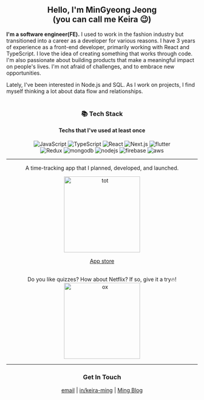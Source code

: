 <div align="center">
<h2> Hello, I'm MinGyeong Jeong <br/> 
(you can call me Keira 😉)
</h2>
</div>


**I'm a software engineer(FE).**
I used to work in the fashion industry but transitioned into a career as a developer for various reasons. I have 3 years of experience as a front-end developer, primarily working with React and TypeScript. I love the idea of creating something that works through code. I'm also passionate about building products that make a meaningful impact on people's lives. I'm not afraid of challenges, and to embrace new opportunities.<br/>
  
Lately, I've been interested in Node.js and SQL. As I work on projects, I find myself thinking a lot about data flow and relationships. 
<br/>
<br/>

<div align="center">
  
### 📚 Tech Stack 
#### Techs that I've used at least once

<img alt="JavaScript" src ="https://img.shields.io/badge/-JavaScript-f7df1e.svg?&style=for-the-badge&logo=Javascript&logoColor=white"/>
<img alt="TypeScript" src ="https://img.shields.io/badge/-TypeScript-3178C6.svg?&style=for-the-badge&logo=Typescript&logoColor=white"/>
<img alt="React" src ="https://img.shields.io/badge/-React-61DAFB?logo=react&logoColor=white&style=for-the-badge"/>
<img alt="Next.js" src ="https://img.shields.io/badge/-Next.js-000000?logo=next.js&logoColor=white&style=for-the-badge"/>
<img alt="flutter" src ="https://img.shields.io/badge/-flutter-02569B?logo=flutter&logoColor=white&style=for-the-badge"/>
</div>
<div align="center">
<img alt="Redux" src ="https://img.shields.io/badge/-Redux-764abc?logo=redux&logoColor=white&style=for-the-badge"/>
<img alt="mongodb" src ="https://img.shields.io/badge/-MongoDB-47A248?logo=mongoDB&logoColor=white&style=for-the-badge"/>
<img alt="nodejs" src ="https://img.shields.io/badge/-Node.js-339933?logo=node.js&logoColor=white&style=for-the-badge"/>
<img alt="firebase" src ="https://img.shields.io/badge/-Firebase-FFCA28?logo=firebase&logoColor=white&style=for-the-badge"/>
<img alt="aws" src="https://img.shields.io/badge/-Amazon-232F3E?logo=Amazon&logoColor=white&style=for-the-badge"/>
</div>
<hr>

<div align="center">
  
A time-tracking app that I planned, developed, and launched. <br/>
  
<img src="https://github.com/user-attachments/assets/ab5744e8-15c7-4871-94e3-6aed69c017a8" alt="tot" width="200" /><br/>

<a href="https://apps.apple.com/us/app/t-o-t/id6738571196?l=ko" target="_blank" > App store </a> 
<br><br/>

Do you like quizzes? How about Netflix? If so, give it a try🔥! <br/>
<a href="https://oxquiz.netlify.app" target="_blank"><img src="https://user-images.githubusercontent.com/65863834/151995558-8f76ffd3-9dce-4491-ae70-ccbf07a7604d.gif" alt="ox" width="200" /> </a>
</div>

<hr>

<div align="center">
  <h3>Get In Touch</h3>


  
<!-- <a href="mailto:keimindev@gmail.com"><img alt="gmail" src ="https://img.shields.io/badge/Gmail-d14836?style=flat-square&logo=Gmail&logoColor=white&link=mailto:keimindev@gmail.com"/></a>
<a href="https://www.linkedin.com/in/keira-ming/"><img alt="linkdein" src ="https://img.shields.io/badge/Linkedin-%230077b5.svg?style=flat-square&logo=linkedin&logoColor=white"/></a> -->
<a href="mailto:keimindev@gmail.com" target="_blank">email</a> | 
<a href="https://www.linkedin.com/in/keira-ming/" target="_blank">in/keira-ming</a> | 
<a href ="https://mingblog.vercel.app/" target="_blank">Ming Blog</a> 
</div>
<br>
<br/>
<br/>
<br/>

